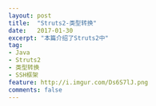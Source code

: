 ```yaml
---
layout: post
title:  "Struts2-类型转换"
date:   2017-01-30
excerpt: "本篇介绍了Struts2中"
tag:
- Java 
- Struts2
- 类型转换
- SSH框架
feature: http://i.imgur.com/Ds6S7lJ.png
comments: false
--- 
```




